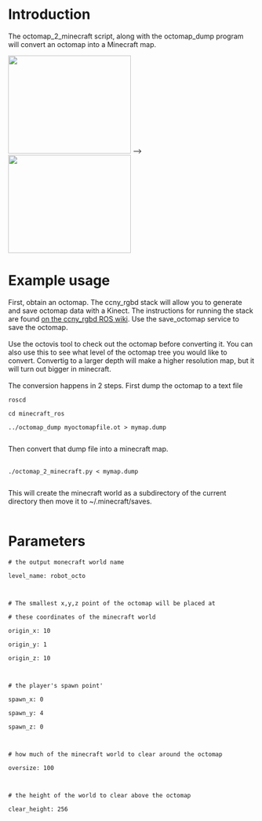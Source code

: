 # Introduction #

The octomap\_2\_minecraft script, along with the octomap\_dump program will convert an octomap into a Minecraft map.

<img src='https://minecraft-ros.googlecode.com/files/kitchen.jpg' height='200' width='250'> --> <img src='https://minecraft-ros.googlecode.com/files/octomap_kitchen.jpg' height='200' width='250'>

<h1>Example usage</h1>

First, obtain an octomap.  The ccny_rgbd stack will allow you to generate and save octomap data with a Kinect.  The instructions for running the stack are found <a href='http://www.ros.org/wiki/ccny_rgbd/keyframe_mapper'>on the ccny_rgbd ROS wiki</a>.  Use the save_octomap service to save the octomap.<br>
<br>
Use the octovis tool to check out the octomap before converting it.  You can also use this to see what level of the octomap tree you would like to convert.  Convertig to a larger depth will make a higher resolution map, but it will turn out bigger in minecraft.<br>
<br>
The conversion happens in 2 steps.  First dump the octomap to a text file<br>
<pre><code>roscd<br>
cd minecraft_ros<br>
../octomap_dump myoctomapfile.ot &gt; mymap.dump<br>
</code></pre>

Then convert that dump file into a minecraft map.<br>
<br>
<pre><code>./octomap_2_minecraft.py &lt; mymap.dump<br>
</code></pre>

This will create the minecraft world as a subdirectory of the current directory then move it to ~/.minecraft/saves.<br>
<br>
<h1>Parameters</h1>
<pre><code># the output monecraft world name<br>
level_name: robot_octo<br>
<br>
# The smallest x,y,z point of the octomap will be placed at<br>
# these coordinates of the minecraft world<br>
origin_x: 10<br>
origin_y: 1<br>
origin_z: 10<br>
<br>
# the player's spawn point'<br>
spawn_x: 0<br>
spawn_y: 4<br>
spawn_z: 0<br>
<br>
# how much of the minecraft world to clear around the octomap<br>
oversize: 100<br>
<br>
# the height of the world to clear above the octomap<br>
clear_height: 256<br>
</code></pre>